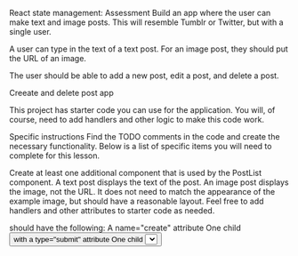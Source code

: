 React state management: Assessment
Build an app where the user can make text and image posts. This will resemble Tumblr or Twitter, but with a single user.

A user can type in the text of a text post. For an image post, they should put the URL of an image.

The user should be able to add a new post, edit a post, and delete a post.

Creeate and delete post app

This project has starter code you can use for the application. You will, of course, need to add handlers and other logic to make this code work.

Specific instructions
Find the TODO comments in the code and create the necessary functionality. Below is a list of specific items you will need to complete for this lesson.

Create at least one additional component that is used by the PostList component.
A text post displays the text of the post.
An image post displays the image, not the URL.
It does not need to match the appearance of the example image, but should have a reasonable layout.
Feel free to add handlers and other attributes to starter code as needed.
<form name="create"> should have the following:
A name="create" attribute
One child <button> with a type="submit" attribute
One child <select> with a name="type" attribute
One child <textarea> or <input> (not both at the same time) with a name="content" attribute
Post should have the following:
className="post"
A Delete button: <button name="delete">Delete</button>
Success criteria
Functionality:
User can make a text post
User can make an image post
User can delete posts
Some CSS is used to make the appearance reasonable
React code organization:
Uses multiple components that play well together
Post data is contained in the state, which is "lifted up"
General code organization:
Minimal code duplication